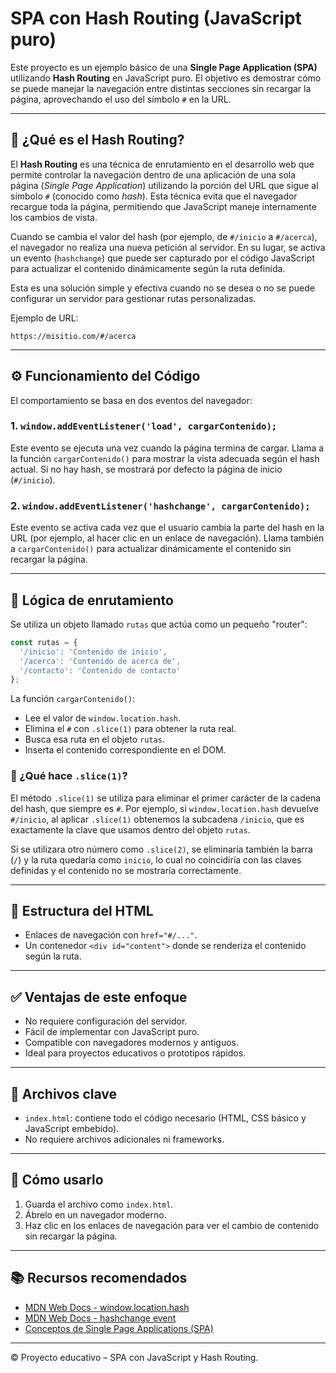 # SPA con Hash Routing (JavaScript puro)

Este proyecto es un ejemplo básico de una **Single Page Application (SPA)** utilizando **Hash Routing** en JavaScript puro. El objetivo es demostrar cómo se puede manejar la navegación entre distintas secciones sin recargar la página, aprovechando el uso del símbolo `#` en la URL.

---

## 📌 ¿Qué es el Hash Routing?

El **Hash Routing** es una técnica de enrutamiento en el desarrollo web que permite controlar la navegación dentro de una aplicación de una sola página (*Single Page Application*) utilizando la porción del URL que sigue al símbolo `#` (conocido como *hash*). Esta técnica evita que el navegador recargue toda la página, permitiendo que JavaScript maneje internamente los cambios de vista.

Cuando se cambia el valor del hash (por ejemplo, de `#/inicio` a `#/acerca`), el navegador no realiza una nueva petición al servidor. En su lugar, se activa un evento (`hashchange`) que puede ser capturado por el código JavaScript para actualizar el contenido dinámicamente según la ruta definida.

Esta es una solución simple y efectiva cuando no se desea o no se puede configurar un servidor para gestionar rutas personalizadas.

Ejemplo de URL:

```
https://misitio.com/#/acerca
```

---

## ⚙️ Funcionamiento del Código

El comportamiento se basa en dos eventos del navegador:

### 1. `window.addEventListener('load', cargarContenido);`

Este evento se ejecuta una vez cuando la página termina de cargar. Llama a la función `cargarContenido()` para mostrar la vista adecuada según el hash actual. Si no hay hash, se mostrará por defecto la página de inicio (`#/inicio`).

### 2. `window.addEventListener('hashchange', cargarContenido);`

Este evento se activa cada vez que el usuario cambia la parte del hash en la URL (por ejemplo, al hacer clic en un enlace de navegación). Llama también a `cargarContenido()` para actualizar dinámicamente el contenido sin recargar la página.

---

## 🧠 Lógica de enrutamiento

Se utiliza un objeto llamado `rutas` que actúa como un pequeño "router":

```javascript
const rutas = {
  '/inicio': 'Contenido de inicio',
  '/acerca': 'Contenido de acerca de',
  '/contacto': 'Contenido de contacto'
};
```

La función `cargarContenido()`:

* Lee el valor de `window.location.hash`.
* Elimina el `#` con `.slice(1)` para obtener la ruta real.
* Busca esa ruta en el objeto `rutas`.
* Inserta el contenido correspondiente en el DOM.

### 🧾 ¿Qué hace `.slice(1)`?

El método `.slice(1)` se utiliza para eliminar el primer carácter de la cadena del hash, que siempre es `#`. Por ejemplo, si `window.location.hash` devuelve `#/inicio`, al aplicar `.slice(1)` obtenemos la subcadena `/inicio`, que es exactamente la clave que usamos dentro del objeto `rutas`.

Si se utilizara otro número como `.slice(2)`, se eliminaría también la barra (`/`) y la ruta quedaría como `inicio`, lo cual no coincidiría con las claves definidas y el contenido no se mostraría correctamente.

---

## 💾 Estructura del HTML

* Enlaces de navegación con `href="#/..."`.
* Un contenedor `<div id="content">` donde se renderiza el contenido según la ruta.

---

## ✅ Ventajas de este enfoque

* No requiere configuración del servidor.
* Fácil de implementar con JavaScript puro.
* Compatible con navegadores modernos y antiguos.
* Ideal para proyectos educativos o prototipos rápidos.

---

## 📁 Archivos clave

* `index.html`: contiene todo el código necesario (HTML, CSS básico y JavaScript embebido).
* No requiere archivos adicionales ni frameworks.

---

## 🚀 Cómo usarlo

1. Guarda el archivo como `index.html`.
2. Ábrelo en un navegador moderno.
3. Haz clic en los enlaces de navegación para ver el cambio de contenido sin recargar la página.

---

## 📚 Recursos recomendados

* [MDN Web Docs - window.location.hash](https://developer.mozilla.org/en-US/docs/Web/API/Window/location)
* [MDN Web Docs - hashchange event](https://developer.mozilla.org/en-US/docs/Web/API/Window/hashchange_event)
* [Conceptos de Single Page Applications (SPA)](https://es.wikipedia.org/wiki/Single-page_application)

---

© Proyecto educativo – SPA con JavaScript y Hash Routing.
